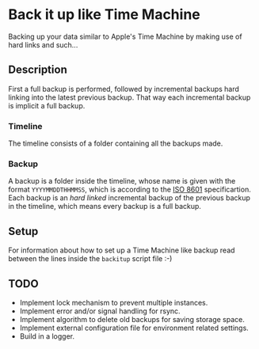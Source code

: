 Back it up like Time Machine
============================

Backing up your data similar to Apple's Time Machine by making use of hard links and such...


Description
-----------

First a full backup is performed, followed by incremental backups hard linking into the latest previous backup. That way each incremental backup is implicit a full backup.


### Timeline ###

The timeline consists of a folder containing all the backups made.


### Backup ###

A backup is a folder inside the timeline, whose name is given with the format `YYYYMMDDTHHMMSS`, which is according to the [ISO 8601](https://en.wikipedia.org/wiki/ISO_8601) specificartion.
Each backup is an *hard linked* incremental backup of the previous backup in the timeline, which means every backup is a full backup.


Setup
-----

For information about how to set up a Time Machine like backup read between the lines inside the `backitup` script file :-)


TODO
----

* Implement lock mechanism to prevent multiple instances.
* Implement error and/or signal handling for rsync.
* Implement algorithm to delete old backups for saving storage space.
* Implement external configuration file for environment related settings.
* Build in a logger.
